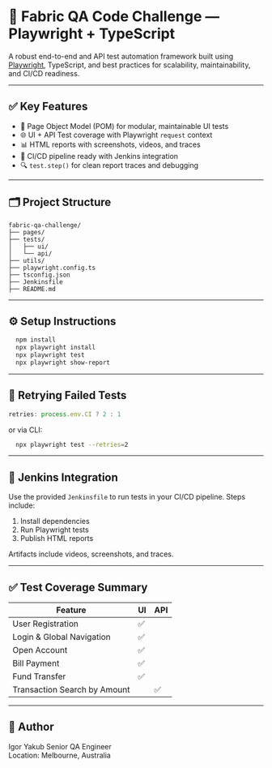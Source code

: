 
# 🚀 Fabric QA Code Challenge — Playwright + TypeScript

A robust end-to-end and API test automation framework built using [Playwright](https://playwright.dev/), TypeScript, and best practices for scalability, maintainability, and CI/CD readiness.

---

## ✅ Key Features

- 🧱 Page Object Model (POM) for modular, maintainable UI tests
- 🌐 UI + API Test coverage with Playwright `request` context
- 📊 HTML reports with screenshots, videos, and traces
- 🎯 CI/CD pipeline ready with Jenkins integration
- 🔍 `test.step()` for clean report traces and debugging

---

## 🗂 Project Structure

```
fabric-qa-challenge/
├── pages/
├── tests/
│   ├── ui/
│   └── api/
├── utils/
├── playwright.config.ts
├── tsconfig.json
├── Jenkinsfile
├── README.md
```

---

## ⚙️ Setup Instructions

```bash
  npm install
  npx playwright install
  npx playwright test
  npx playwright show-report
```

---

## 🔁 Retrying Failed Tests

```ts
retries: process.env.CI ? 2 : 1
```

or via CLI:

```bash
  npx playwright test --retries=2
```

---


## 🧰 Jenkins Integration

Use the provided `Jenkinsfile` to run tests in your CI/CD pipeline. Steps include:

1. Install dependencies
2. Run Playwright tests
3. Publish HTML reports

Artifacts include videos, screenshots, and traces.

---

## ✅ Test Coverage Summary

| Feature                             | UI | API |
|-------------------------------------|-----|-----|
| User Registration                   | ✅  |     |
| Login & Global Navigation           | ✅  |     |
| Open Account                        | ✅  |     |
| Bill Payment                        | ✅  |     |
| Fund Transfer                       | ✅  |     |
| Transaction Search by Amount        |     | ✅  |

---

## 👤 Author

Igor Yakub Senior QA Engineer  
Location: Melbourne, Australia
